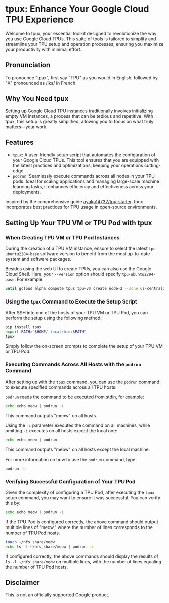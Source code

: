 # tpux: Enhance Your Google Cloud TPU Experience

Welcome to tpux, your essential toolkit designed to revolutionize the way you use Google Cloud TPUs. This suite of tools is tailored to simplify and streamline your TPU setup and operation processes, ensuring you maximize your productivity with minimal effort.

## Pronunciation

To pronounce "tpux", first say "TPU" as you would in English, followed by "X" pronounced as /iks/ in French.

## Why You Need tpux

Setting up Google Cloud TPU instances traditionally involves initializing empty VM instances, a process that can be tedious and repetitive. With tpux, this setup is greatly simplified, allowing you to focus on what truly matters—your work.

## Features

- `tpux`: A user-friendly setup script that automates the configuration of your Google Cloud TPUs. This tool ensures that you are equipped with the latest practices and optimizations, keeping your operations cutting-edge.
- `podrun`: Seamlessly execute commands across all nodes in your TPU pods. Ideal for scaling applications and managing large-scale machine learning tasks, it enhances efficiency and effectiveness across your deployments.

Inspired by the comprehensive guide [ayaka14732/tpu-starter](https://github.com/ayaka14732/tpu-starter), tpux incorporates best practices for TPU usage in open-source environments.

## Setting Up Your TPU VM or TPU Pod with tpux

### When Creating TPU VM or TPU Pod Instances

During the creation of a TPU VM instance, ensure to select the latest `tpu-ubuntu2204-base` software version to benefit from the most up-to-date system and software packages.

Besides using the web UI to create TPUs, you can also use the Google Cloud Shell. Here, your `--version` option should specify `tpu-ubuntu2204-base`. For example:

```sh
until gcloud alpha compute tpus tpu-vm create node-2 --zone us-central2-b --accelerator-type v4-32 --version tpu-ubuntu2204-base ; do : ; done
```

### Using the `tpux` Command to Execute the Setup Script

After SSH into one of the hosts of your TPU VM or TPU Pod, you can perform the setup using the following method:

```sh
pip install tpux
export PATH="$HOME/.local/bin:$PATH"
tpux
```

Simply follow the on-screen prompts to complete the setup of your TPU VM or TPU Pod.

### Executing Commands Across All Hosts with the `podrun` Command

After setting up with the `tpux` command, you can use the `podrun` command to execute specified commands across all TPU hosts.

`podrun` reads the command to be executed from stdin, for example:

```sh
echo echo meow | podrun -i
```

This command outputs "meow" on all hosts.

Using the `-i` parameter executes the command on all machines, while omitting `-i` executes on all hosts except the local one:

```sh
echo echo meow | podrun
```

This command outputs "meow" on all hosts except the local machine.

For more information on how to use the `podrun` command, type:

```sh
podrun -h
```

### Verifying Successful Configuration of Your TPU Pod

Given the complexity of configuring a TPU Pod, after executing the `tpux` setup command, you may want to ensure it was successful. You can verify this by:

```sh
echo echo meow | podrun -i
```

If the TPU Pod is configured correctly, the above command should output multiple lines of "meow," where the number of lines corresponds to the number of TPU Pod hosts.

```sh
touch ~/nfs_share/meow
echo ls -l ~/nfs_share/meow | podrun -i
```

If configured correctly, the above commands should display the results of `ls -l ~/nfs_share/meow` on multiple lines, with the number of lines equaling the number of TPU Pod hosts.

## Disclaimer

This is not an officially supported Google product.
